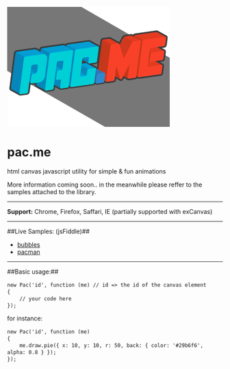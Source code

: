 ![](https://github.com/ymz-rocks/pac.me/blob/master/v1.0/img/pac.me.png)

# pac.me
html canvas javascript utility for simple &amp; fun animations

More information coming soon.. in the meanwhile please reffer to the samples attached to the library.

----

**Support:** 
Chrome, Firefox, Saffari, IE (partially supported with exCanvas)

----

##Live Samples: (jsFiddle)##
* [bubbles](https://jsfiddle.net/fcohLqxw/embedded/result/)
* [pacman](https://jsfiddle.net/y94ega12/embedded/result/)

----

##Basic usage:##
```
new Pac('id', function (me) // id => the id of the canvas element
{
    // your code here
});
```

for instance:

```
new Pac('id', function (me) 
{
    me.draw.pie({ x: 10, y: 10, r: 50, back: { color: '#29b6f6', alpha: 0.8 } });
});
```






